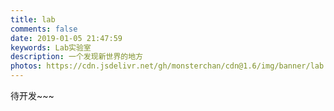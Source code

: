 ```yaml
---
title: lab
comments: false
date: 2019-01-05 21:47:59
keywords: Lab实验室
description: 一个发现新世界的地方
photos: https://cdn.jsdelivr.net/gh/monsterchan/cdn@1.6/img/banner/lab.jpg
---
```

待开发~~~